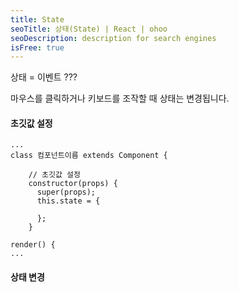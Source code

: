 ```yaml
---
title: State
seoTitle: 상태(State) | React | ohoo
seoDescription: description for search engines
isFree: true
---
```


상태 = 이벤트 ???

마우스를 클릭하거나 키보드를 조작할 때 상태는 변경됩니다. 


#### 초깃값 설정
```
...
class 컴포넌트이름 extends Component {

    // 초깃값 설정
    constructor(props) {
      super(props);
      this.state = {

      };
    }

render() {
...
```

#### 상태 변경
